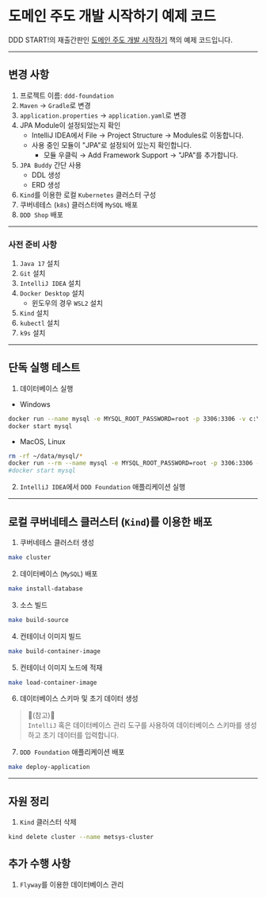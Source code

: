 # 도메인 주도 개발 시작하기 예제 코드

DDD START!의 재출간판인 [도메인 주도 개발 시작하기](https://www.hanbit.co.kr/store/books/look.php?p_code=B4309942517) 책의 예제 코드입니다.

---

## 변경 사항
1. 프로젝트 이름: `ddd-foundation`
2. `Maven` -> `Gradle`로 변경
3. `application.properties` -> `application.yaml`로 변경
4. JPA Module이 설정되었는지 확인
   * IntelliJ IDEA에서 File → Project Structure → Modules로 이동합니다.
   * 사용 중인 모듈이 "JPA"로 설정되어 있는지 확인합니다. 
     * 모듈 우클릭 → Add Framework Support → "JPA"를 추가합니다.
5. `JPA Buddy` 간단 사용
   * DDL 생성
   * ERD 생성
6. `Kind`를 이용한 로컬 `Kubernetes` 클러스터 구성
7. 쿠버네테스 (`k8s`) 클러스터에 `MySQL` 배포
8. `DDD Shop` 배포

---

### 사전 준비 사항

1. `Java 17` 설치
2. `Git` 설치
3. `IntelliJ IDEA` 설치
4. `Docker Desktop` 설치
   * 윈도우의 경우 `WSL2` 설치
5. `Kind` 설치
6. `kubectl` 설치
7. `k9s` 설치

---

## 단독 실행 테스트

1. 데이터베이스 실행

* Windows

```bash
docker run --name mysql -e MYSQL_ROOT_PASSWORD=root -p 3306:3306 -v c:\work\mysqldata:/var/lib/mysql mysql:8.0.27
docker start mysql
```

* MacOS, Linux
```bash
rm -rf ~/data/mysql/*
docker run --rm --name mysql -e MYSQL_ROOT_PASSWORD=root -p 3306:3306 -v ~/data/mysql:/var/lib/mysql mysql:8.0.27
#docker start mysql
```

2. `IntelliJ IDEA`에서 `DDD Foundation` 애플리케이션 실행

---

## 로컬 쿠버네테스 클러스터 (`Kind`)를 이용한 배포

1. 쿠버네테스 클러스터 생성

```bash
make cluster
```

2. 데이터베이스 (`MySQL`) 배포

```bash
make install-database
```

3. 소스 빌드

```bash
make build-source
```

4. 컨테이너 이미지 빌드

```bash
make build-container-image
```
5. 컨테이너 이미지 노드에 적재

```bash
make load-container-image
````

6. 데이터베이스 스키마 및 초기 데이터 생성

> 📌(참고)📌<br>
> `IntelliJ` 혹은 데이터베이스 관리 도구를 사용하여 데이터베이스 스키마를 생성하고 초기 데이터를 입력합니다.

7. `DDD Foundation` 애플리케이션 배포

```bash
make deploy-application
```

---

## 자원 정리
1. `Kind` 클러스터 삭제

```bash
kind delete cluster --name metsys-cluster
```


## 추가 수행 사항
1. `Flyway`를 이용한 데이터베이스 관리
